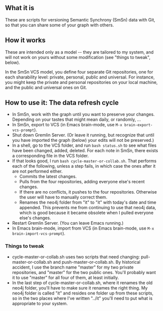 ## What it is
These are scripts for versioning Semantic Synchrony (SmSn) data with Git, so that you can share some of your graph with others.

## How it works
These are intended only as a model -- they are tailored to my system, and will not work on yours without some modification (see "things to tweak", below).

In the SmSn VCS model, you define four separate Git repositories, one for each sharability level: private, personal, public and universal. For instance, you might keep the private and personal repositories on your local machine, and the public and universal ones on Git. 

## How to use it: The data refresh cycle
* In SmSn, work with the graph until you want to preserve your changes. Depending on your tastes that might mean daily, or randomly, ...
* In SmSn, export to VCS (in Emacs brain-mode, use `M-x brain-export-vcs-prompt`).
* Shut down Gremlin Server. (Or leave it running, but recognize that until you have imported the graph (below) your edits will not be preserved.)
* In a shell, go to the VCS folder, and run `bash status.sh` to see what files have been changed, added, deleted. For each note in SmSn, there exists a corresponding file in the VCS folder.
* If that looks good, I run `bash cycle-master-or-collab.sh`. That performs each of the following, unless a step fails, in which case the ones after it are not performed either.
    * Commits the latest changes.
    * Pulls from the four repositories, adding everyone else's recent changes.
    * If there are no conflicts, it pushes to the four repositories. Otherwise the user will have to manually correct them.
    * Renames the neo4j folder from "it" to "it" with today's date and time appended. This prevents me from continuing to use that neo4j data, which is good because it became obsolete when I pulled everyone else's changes.
* Restart Gremlin Server. (You can leave Emacs running.)
* In Emacs brain-mode, import from VCS (in Emacs brain-mode, use `M-x brain-import-vcs-prompt`).

### Things to tweak
* cycle-master-or-collab.sh uses two scripts that need changing: pull-master-or-collab.sh and push-master-or-collab.sh. By historical accident, I use the branch name "master" for my two private repositories, and "master" for the two public ones. You'll probably want it to use "master" for all four of them, at least initially.
* In the last step of cycle-master-or-collab.sh, where it renames the old neo4j folder, you'll have to make sure it renames the right thing. My neo4j folder is called "it" and resides one folder up from these scripts, so in the two places where I've written "../it" you'll need to put what is appropriate to your system.
